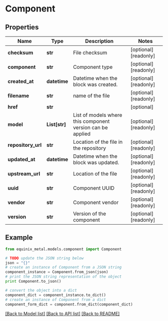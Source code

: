 # Component


## Properties
Name | Type | Description | Notes
------------ | ------------- | ------------- | -------------
**checksum** | **str** | File checksum | [optional] [readonly] 
**component** | **str** | Component type | [optional] [readonly] 
**created_at** | **datetime** | Datetime when the block was created. | [optional] [readonly] 
**filename** | **str** | name of the file | [optional] [readonly] 
**href** | **str** |  | [optional] 
**model** | **List[str]** | List of models where this component version can be applied | [optional] [readonly] 
**repository_url** | **str** | Location of the file in the repository | [optional] [readonly] 
**updated_at** | **datetime** | Datetime when the block was updated. | [optional] [readonly] 
**upstream_url** | **str** | Location of the file | [optional] [readonly] 
**uuid** | **str** | Component UUID | [optional] [readonly] 
**vendor** | **str** | Component vendor | [optional] [readonly] 
**version** | **str** | Version of the component | [optional] [readonly] 

## Example

```python
from equinix_metal.models.component import Component

# TODO update the JSON string below
json = "{}"
# create an instance of Component from a JSON string
component_instance = Component.from_json(json)
# print the JSON string representation of the object
print Component.to_json()

# convert the object into a dict
component_dict = component_instance.to_dict()
# create an instance of Component from a dict
component_form_dict = component.from_dict(component_dict)
```
[[Back to Model list]](../README.md#documentation-for-models) [[Back to API list]](../README.md#documentation-for-api-endpoints) [[Back to README]](../README.md)


